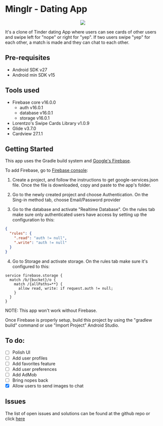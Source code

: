 # Minglr - Dating App

<p align="center">
 <img src="https://cdn.rawgit.com/bruno78/minglr-app/250502ce/app/src/main/ic_launcher-web.png" />
</p>

It's a clone of Tinder dating App where users can see cards of other users and swipe left for "nope" or right for "yep".
If two users swipe "yep" for each other, a match is made and they can chat to each other. 

## Pre-requisites

* Android SDK v27
* Android min SDK v15

## Tools used

* Firebase core v16.0.0
    * auth v16.0.1
    * database v16.0.1
    * storage v16.0.1
* Lorentzo's Swipe Cards Library v1.0.9
* Glide v3.7.0
* Cardview 27.1.1

## Getting Started 

This app uses the Gradle build system and [Google's Firebase](https://firebase.google.com/). 

To add Firebase, go to [Firebase console](https://console.firebase.google.com/):

1. Create a project, and follow the instructions to get google-services.json file. Once 
the file is downloaded, copy and paste to the app's folder. 

2. Go to the newly created project and choose Authentication. On the Sing-in method tab, choose Email/Password
provider

3. Go to the database and activate "Realtime Database". On the rules tab make sure only authenticated
users have access by setting up the configuration to this:

```json
{
  "rules": {
    ".read": "auth != null",
    ".write": "auth != null"
  }
}

```
4. Go to Storage and activate storage. On the rules tab make sure it's configured to this:

```
service firebase.storage {
  match /b/{bucket}/o {
    match /{allPaths=**} {
      allow read, write: if request.auth != null;
    }
  }
}
```

NOTE: This app won't work without Firebase. 

Once Firebase is properly setup, build this project by using the "gradlew build" command or use "Import Project" Android Studio. 

## To do:

- [ ] Polish UI
- [ ] Add user profiles
- [ ] Add favorites feature
- [ ] Add user preferences
- [ ] Add AdMob
- [ ] Bring nopes back 
- [x] Allow users to send images to chat

## Issues 

The list of open issues and solutions can be found at the github repo or click [here](https://github.com/bruno78/minglr-app/blob/master/TECHNICAL.md)